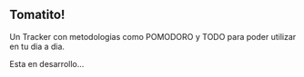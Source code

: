 ## Tomatito!

Un Tracker con metodologias como POMODORO y TODO para poder utilizar en tu dia a dia.

Esta en desarrollo...
